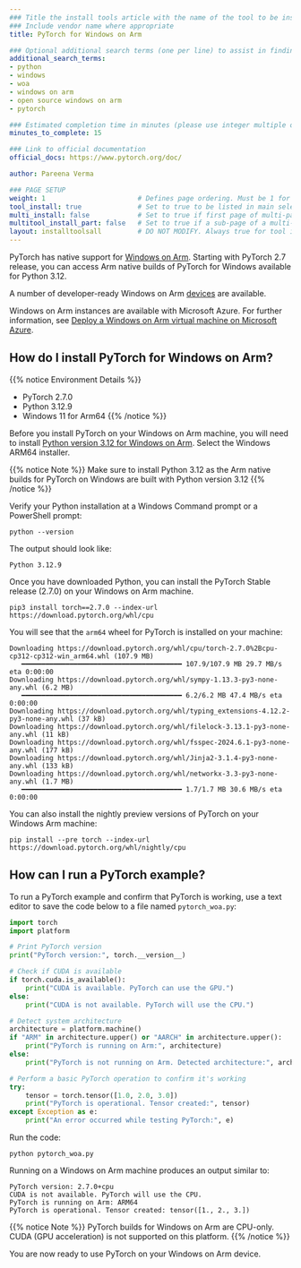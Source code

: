 ```yaml
---
### Title the install tools article with the name of the tool to be installed
### Include vendor name where appropriate
title: PyTorch for Windows on Arm

### Optional additional search terms (one per line) to assist in finding the article
additional_search_terms:
- python
- windows
- woa
- windows on arm
- open source windows on arm
- pytorch

### Estimated completion time in minutes (please use integer multiple of 5)
minutes_to_complete: 15

### Link to official documentation
official_docs: https://www.pytorch.org/doc/

author: Pareena Verma

### PAGE SETUP
weight: 1                       # Defines page ordering. Must be 1 for first (or only) page.
tool_install: true              # Set to true to be listed in main selection page, else false
multi_install: false            # Set to true if first page of multi-page article, else false
multitool_install_part: false   # Set to true if a sub-page of a multi-page article, else false
layout: installtoolsall         # DO NOT MODIFY. Always true for tool install articles
---
```


PyTorch has native support for [Windows on Arm](https://learn.microsoft.com/en-us/windows/arm/overview). Starting with PyTorch 2.7 release, you can access Arm native builds of PyTorch for Windows available for Python 3.12. 

A number of developer-ready Windows on Arm [devices](/learning-paths/laptops-and-desktops/intro/find-hardware/) are available.

Windows on Arm instances are available with Microsoft Azure. For further information, see [Deploy a Windows on Arm virtual machine on Microsoft Azure](/learning-paths/cross-platform/woa_azure/).

## How do I install PyTorch for Windows on Arm?

{{% notice Environment Details %}}
* PyTorch 2.7.0
* Python 3.12.9
* Windows 11 for Arm64
{{% /notice %}}

Before you install PyTorch on your Windows on Arm machine, you will need to install [Python version 3.12 for Windows on Arm](https://www.python.org/downloads/release/python-3129/). Select the Windows ARM64 installer.

{{% notice Note %}} Make sure to install Python 3.12 as the Arm native builds for PyTorch on Windows are built with Python version 3.12 {{% /notice %}}

Verify your Python installation at a Windows Command prompt or a PowerShell prompt:

```command
python --version
```
The output should look like:

```output
Python 3.12.9
```
Once you have downloaded Python, you can install the PyTorch Stable release (2.7.0) on your Windows on Arm machine. 

```command
pip3 install torch==2.7.0 --index-url https://download.pytorch.org/whl/cpu
```

You will see that the `arm64` wheel for PyTorch is installed on your machine:
```output
Downloading https://download.pytorch.org/whl/cpu/torch-2.7.0%2Bcpu-cp312-cp312-win_arm64.whl (107.9 MB)
   ━━━━━━━━━━━━━━━━━━━━━━━━━━━━━━━━━━━━━━━━ 107.9/107.9 MB 29.7 MB/s eta 0:00:00
Downloading https://download.pytorch.org/whl/sympy-1.13.3-py3-none-any.whl (6.2 MB)
   ━━━━━━━━━━━━━━━━━━━━━━━━━━━━━━━━━━━━━━━━ 6.2/6.2 MB 47.4 MB/s eta 0:00:00
Downloading https://download.pytorch.org/whl/typing_extensions-4.12.2-py3-none-any.whl (37 kB)
Downloading https://download.pytorch.org/whl/filelock-3.13.1-py3-none-any.whl (11 kB)
Downloading https://download.pytorch.org/whl/fsspec-2024.6.1-py3-none-any.whl (177 kB)
Downloading https://download.pytorch.org/whl/Jinja2-3.1.4-py3-none-any.whl (133 kB)
Downloading https://download.pytorch.org/whl/networkx-3.3-py3-none-any.whl (1.7 MB)
   ━━━━━━━━━━━━━━━━━━━━━━━━━━━━━━━━━━━━━━━━ 1.7/1.7 MB 30.6 MB/s eta 0:00:00
```

You can also install the nightly preview versions of PyTorch on your Windows Arm machine:

```command
pip install --pre torch --index-url https://download.pytorch.org/whl/nightly/cpu
```

## How can I run a PyTorch example?

To run a PyTorch example and confirm that PyTorch is working, use a text editor to save the code below to a file named `pytorch_woa.py`:

```python
import torch
import platform

# Print PyTorch version
print("PyTorch version:", torch.__version__)

# Check if CUDA is available
if torch.cuda.is_available():
    print("CUDA is available. PyTorch can use the GPU.")
else:
    print("CUDA is not available. PyTorch will use the CPU.")

# Detect system architecture
architecture = platform.machine()
if "ARM" in architecture.upper() or "AARCH" in architecture.upper():
    print("PyTorch is running on Arm:", architecture)
else:
    print("PyTorch is not running on Arm. Detected architecture:", architecture)

# Perform a basic PyTorch operation to confirm it's working
try:
    tensor = torch.tensor([1.0, 2.0, 3.0])
    print("PyTorch is operational. Tensor created:", tensor)
except Exception as e:
    print("An error occurred while testing PyTorch:", e)
```
Run the code:

```console
python pytorch_woa.py
```
Running on a Windows on Arm machine produces an output similar to:

```output
PyTorch version: 2.7.0+cpu
CUDA is not available. PyTorch will use the CPU.
PyTorch is running on Arm: ARM64
PyTorch is operational. Tensor created: tensor([1., 2., 3.])
```
{{% notice Note %}}
PyTorch builds for Windows on Arm are CPU-only. CUDA (GPU acceleration) is not supported on this platform.
{{% /notice %}}


You are now ready to use PyTorch on your Windows on Arm device. 
